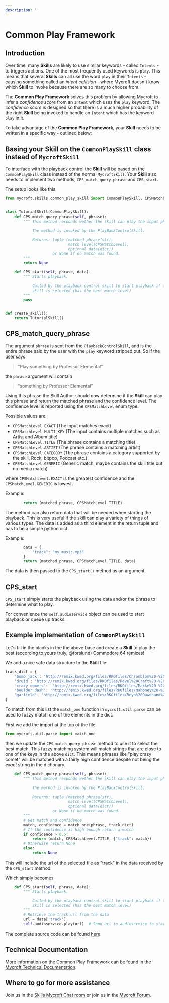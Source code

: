 ```yaml
---
description: ''
---
```


# Common Play Framework

## Introduction

Over time, many **Skills** are likely to use similar keywords - called `Intents` - to triggers actions. One of the most frequently used keywords is `play`. This means that several **Skills** can all use the word `play` in their `Intents` - causing something called an _intent collision_ - where Mycroft doesn't know which **Skill** to invoke because there are so many to choose from.

The **Common Play Framework** solves this problem by allowing Mycroft to infer a _confidence score_ from an `Intent` which uses the `play` keyword. The _confidence score_ is designed so that there is a much higher probability of the right **Skill** being invoked to handle an `Intent` which has the keyword `play` in it.

To take advantage of the **Common Play Framework**, your **Skill** needs to be written in a specific way - outlined below:

## Basing your Skill on the `CommonPlaySkill` class instead of `MycroftSkill`

To interface with the playback control the **Skill** will be based on the `CommonPlaySkill` class instead of the normal `MycroftSkill`. Your **Skill** also needs to implement two methods, `CPS_match_query_phrase` and `CPS_start`.

The setup looks like this:

```python
from mycroft.skills.common_play_skill import CommonPlaySkill, CPSMatchLevel


class TutorialSkill(CommonPlaySkill):
    def CPS_match_query_phrase(self, phrase):
        """ This method responds wether the skill can play the input phrase.

            The method is invoked by the PlayBackControlSkill.

            Returns: tuple (matched phrase(str),
                            match level(CPSMatchLevel),
                            optional data(dict))
                     or None if no match was found.
        """
        return None

    def CPS_start(self, phrase, data):
        """ Starts playback.

            Called by the playback control skill to start playback if the
            skill is selected (has the best match level)
        """
        pass


def create_skill():
    return TutorialSkill()
```

## CPS\_match\_query\_phrase

The argument `phrase` is sent from the `PlaybackControlSkill`, and is the entire phrase said by the user with the `play` keyword stripped out. So if the user says

> "Play something by Professor Elemental"

the `phrase` argument will contain

> "something by Professor Elemental"

Using this phrase the Skill Author should now determine if the **Skill** can play this phrase and return the matched phrase and the confidence level. The confidence level is reported using the `CPSMatchLevel` enum type.

Possible values are:

* `CPSMatchLevel.EXACT` \(The input matches exact\)
* `CPSMatchLevel.MULTI_KEY` \(The input contains multiple matches such as Artist and Album title\)
* `CPSMatchLevel.TITLE` \(The phrase contains a matching title\)
* `CPSMatchLevel.ARTIST` \(The phrase contains a matching artist\)
* `CPSMatchLevel.CATEGORY` \(The phrase contains a category supported by the skill, Rock, bitpop, Podcast etc.\)
* `CPSMatchLevel.GENERIC` \(Generic match, maybe contains the skill title but no media match\)

where `CPSMatchLevel.EXACT` is the greatest confidence and the `CPSMatchLevel.GENERIC` is lowest.

Example:

```python
        return (matched_phrase, CPSMatchLevel.TITLE)
```

The method can also return data that will be needed when starting the playback. This is very useful if the skill can play a variety of things of various types. The data is added as a third element in the return tuple and has to be a simple python dict.

Example:

```python
        data = {
            "track": "my_music.mp3"
        }
        return (matched_phrase, CPSMatchLevel.TITLE, data)
```

The data is then passed to the `CPS_start()` method as an argument.

## CPS\_start

`CPS_start` simply starts the playback using the data and/or the phrase to determine what to play.

For convenience the `self.audioservice` object can be used to start playback or queue up tracks.

## Example implementation of `CommonPlaySkill`

Let's fill in the blanks in the the above base and create a **Skill** to play the best \(according to yours truly, @forslund\) Commodore 64 remixes!

We add a nice safe data structure to the **Skill** file:

```python
track_dict = {
    'bomb jack': 'http://remix.kwed.org/files/RKOfiles/Chronblom%20-%20Bomb%20Jack%20subtune%206%20(violin%20version).mp3',
    'druid': 'http://remix.kwed.org/files/RKOfiles/Revel%20Craft%20-%20Druid.mp3',
    'crazy comets':  'http://remix.kwed.org/files/RKOfiles/Makke%20-%20Crazy%20Comets%20(Komet%20Non-Stop).mp3',
    'boulder dash': 'http://remix.kwed.org/files/RKOfiles/Mahoney%20-%20BoulderDash%20(Commodore%2069%20mix).mp3',
    'garfield': 'http://remix.kwed.org/files/RKOfiles/Reyn%20Ouwehand%20-%20Garfield.mp3'
}
```

To match from this list the `match_one` function in `mycroft.util.parse` can be used to fuzzy match one of the elements in the dict.

First we add the import at the top of the file:

```python
from mycroft.util.parse import match_one
```

then we update the `CPS_match_query_phrase` method to use it to select the best match. This fuzzy matching system will match strings that are close to one of the keys in the above `dict`. This means phrases like "play crazy comet" will be matched with a fairly high confidence despite not being the _exact_ string in the dictionary.

```python
    def CPS_match_query_phrase(self, phrase):
        """ This method responds wether the skill can play the input phrase.

            The method is invoked by the PlayBackControlSkill.

            Returns: tuple (matched phrase(str),
                            match level(CPSMatchLevel),
                            optional data(dict))
                     or None if no match was found.
        """
        # Get match and confidence
        match, confidence = match_one(phrase, track_dict)
        # If the confidence is high enough return a match
        if confidence > 0.5:
            return (match, CPSMatchLevel.TITLE, {"track": match})
        # Otherwise return None
        else:
            return None
```

This will include the url of the selected file as "track" in the data received by the `CPS_start` method.

Which simply becomes

```python
    def CPS_start(self, phrase, data):
        """ Starts playback.

            Called by the playback control skill to start playback if the
            skill is selected (has the best match level)
        """
        # Retrieve the track url from the data
        url = data['track']
        self.audioservice.play(url)  # Send url to audioservice to start playback
```

The complete source code can be found [here](https://github.com/forslund/common-play-tutorial)

## Technical Documentation

More information on the Common Play Framework can be found in the [Mycroft Technical Documentation](https://mycroft-core.readthedocs.io/en/master/source/mycroft.html#commonplayskill-class).

## Where to go for more assistance

Join us in the [Skills Mycroft Chat room](https://chat.mycroft.ai/community/channels/skills) or join us in the [Mycroft Forum](https://community.mycroft.ai).

